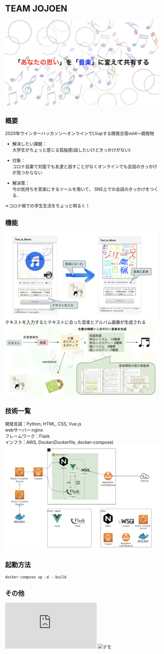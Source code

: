 # TEAM JOJOEN
![あなたの思いを音楽に変える](https://github.com/Yum-git/jojoen/blob/readmd/fig0.png?raw=true) 
## 概要
2020年ウインターハッカソン〜オンラインでLVupする開発合宿vol4〜開発物

- 解決したい課題：  
大学生がちょっと感じる孤独感(話したいけどきっかけがない)

- 対象：  
コロナ自粛で対面でも友達と話すことがなくオンラインでも会話のきっかけが見つからない

- 解決策：  
今の気持ちを音楽にするツールを用いて，
SNS上での会話のきっかけをつくる．

➺コロナ禍での学生生活をちょっと明るく！
## 機能
![プロダクト](https://github.com/Yum-git/jojoen/blob/readmd/fig1.png?raw=true) 
テキストを入力するとテキストに合った音楽とアルバム画像が生成される  
![機能](https://github.com/Yum-git/jojoen/blob/readmd/fig3.png?raw=true) 

## 技術一覧
開発言語：Python, HTML, CSS, Vue.js  
webサーバー:nginx  
フレームワーク：Flask  
インフラ：AWS, Docker(Dockerfile, docker-compose)  
![技術](https://github.com/Yum-git/jojoen/blob/readmd/fig2.png?raw=true) 

## 起動方法
```
docker-compose up -d --build
```

## その他
![発表資料](https://github.com/Yum-git/jojoen/blob/master/teamJOJO%E8%8B%91.pdf)
![デモ](http://jojoen-alb-876032574.ap-northeast-1.elb.amazonaws.com/)
